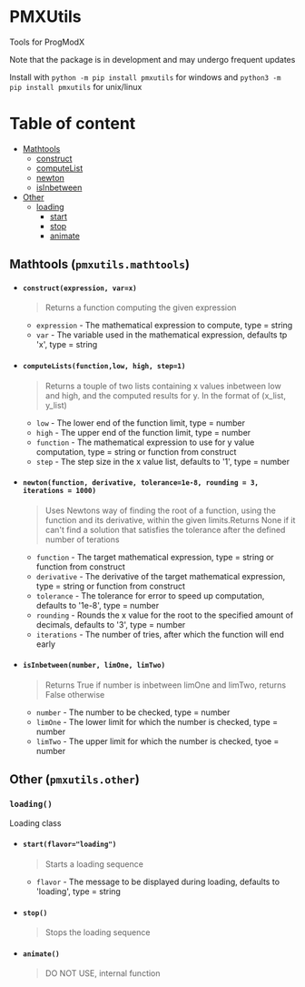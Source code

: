 # PMXUtils

Tools for ProgModX

Note that the package is in development and may undergo frequent updates

Install with `python -m pip install pmxutils` for windows and `python3 -m pip install pmxutils` for unix/linux

# Table of content
* [Mathtools](https://github.com/Areskiko/pmxutils/blob/master/README.md#mathtools-pmxutilsmathtools)
  * [construct](https://github.com/Areskiko/pmxutils/blob/master/README.md#constructexpression-varx)
  * [computeList](https://github.com/Areskiko/pmxutils/blob/master/README.md#computelistsfunctionlow-high-step1)
  * [newton](https://github.com/Areskiko/pmxutils/blob/master/README.md#newtonfunction-derivative-tolerance1e-8-rounding--3-iterations--1000)
  * [isInbetween](https://github.com/Areskiko/pmxutils/blob/master/README.md#isinbetweennumber-limone-limtwo)
* [Other](https://github.com/Areskiko/pmxutils/blob/master/README.md#other-pmxutilsother)
  * [loading](https://github.com/Areskiko/pmxutils/blob/master/README.md#loading)
    * [start]()
    * [stop]()
    * [animate]()

## Mathtools (`pmxutils.mathtools`)

* #### `construct(expression, var=x)`
    >Returns a function computing the given expression
    
    * `expression` - The mathematical expression to compute, type = string
    * `var` - The variable used in the mathematical expression, defaults tp 'x', type = string

* #### `computeLists(function,low, high, step=1)`
    >Returns a touple of two lists containing x values inbetween low and high, and the computed results for y. In the format of (x_list, y_list)
    
    * `low` - The lower end of the function limit, type = number
    * `high` - The upper end of the function limit, type = number
    * `function` - The mathematical expression to use for y value computation, type = string or function from construct
    * `step` - The step size in the x value list, defaults to '1', type = number

* #### `newton(function, derivative, tolerance=1e-8, rounding = 3, iterations = 1000)`
    >Uses Newtons way of finding the root of a function, using the function and its derivative, within the given limits.Returns None if it can't find a solution that satisfies the tolerance after the defined number of terations
    
    * `function` - The target mathematical expression, type = string or function from construct
    * `derivative` - The derivative of the target mathematical expression, type = string or function from construct
    * `tolerance` - The tolerance for error to speed up computation, defaults to '1e-8', type = number
    * `rounding` - Rounds the x value for the root to the specified amount of decimals, defaults to '3', type = number
    * `iterations` - The number of tries, after which the function will end early

* #### `isInbetween(number, limOne, limTwo)`
    >Returns True if number is inbetween limOne and limTwo, returns False otherwise
    
    * `number` - The number to be checked, type = number
    * `limOne` - The lower limit for which the number is checked, type = number
    * `limTwo` - The upper limit for which the number is checked, tyoe = number

## Other (`pmxutils.other`)

### `loading()`
Loading class
    
* #### `start(flavor="loading")`
    >Starts a loading sequence
        
    * `flavor` - The message to be displayed during loading, defaults to 'loading', type = string
* #### `stop()`
    >Stops the loading sequence
        
* #### `animate()`
    >DO NOT USE, internal function
